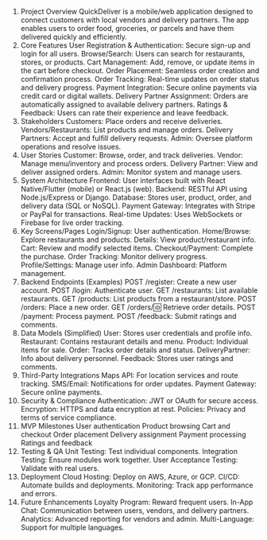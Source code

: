 1. Project Overview
QuickDeliver is a mobile/web application designed to connect customers with local vendors and delivery partners. The app enables users to order food, groceries, or parcels and have them delivered quickly and efficiently.
2. Core Features
User Registration & Authentication: Secure sign-up and login for all users.
Browse/Search: Users can search for restaurants, stores, or products.
Cart Management: Add, remove, or update items in the cart before checkout.
Order Placement: Seamless order creation and confirmation process.
Order Tracking: Real-time updates on order status and delivery progress.
Payment Integration: Secure online payments via credit card or digital wallets.
Delivery Partner Assignment: Orders are automatically assigned to available delivery partners.
Ratings & Feedback: Users can rate their experience and leave feedback.
3. Stakeholders
Customers: Place orders and receive deliveries.
Vendors/Restaurants: List products and manage orders.
Delivery Partners: Accept and fulfill delivery requests.
Admin: Oversee platform operations and resolve issues.
4. User Stories
Customer: Browse, order, and track deliveries.
Vendor: Manage menu/inventory and process orders.
Delivery Partner: View and deliver assigned orders.
Admin: Monitor system and manage users.
5. System Architecture
Frontend: User interfaces built with React Native/Flutter (mobile) or React.js (web).
Backend: RESTful API using Node.js/Express or Django.
Database: Stores user, product, order, and delivery data (SQL or NoSQL).
Payment Gateway: Integrates with Stripe or PayPal for transactions.
Real-time Updates: Uses WebSockets or Firebase for live order tracking.
6. Key Screens/Pages
Login/Signup: User authentication.
Home/Browse: Explore restaurants and products.
Details: View product/restaurant info.
Cart: Review and modify selected items.
Checkout/Payment: Complete the purchase.
Order Tracking: Monitor delivery progress.
Profile/Settings: Manage user info.
Admin Dashboard: Platform management.
7. Backend Endpoints (Examples)
POST /register: Create a new user account.
POST /login: Authenticate user.
GET /restaurants: List available restaurants.
GET /products: List products from a restaurant/store.
POST /orders: Place a new order.
GET /orders/:id: Retrieve order details.
POST /payment: Process payment.
POST /feedback: Submit ratings and comments.
8. Data Models (Simplified)
User: Stores user credentials and profile info.
Restaurant: Contains restaurant details and menu.
Product: Individual items for sale.
Order: Tracks order details and status.
DeliveryPartner: Info about delivery personnel.
Feedback: Stores user ratings and comments.
9. Third-Party Integrations
Maps API: For location services and route tracking.
SMS/Email: Notifications for order updates.
Payment Gateway: Secure online payments.
10. Security & Compliance
Authentication: JWT or OAuth for secure access.
Encryption: HTTPS and data encryption at rest.
Policies: Privacy and terms of service compliance.
11. MVP Milestones
User authentication
Product browsing
Cart and checkout
Order placement
Delivery assignment
Payment processing
Ratings and feedback
12. Testing & QA
Unit Testing: Test individual components.
Integration Testing: Ensure modules work together.
User Acceptance Testing: Validate with real users.
13. Deployment
Cloud Hosting: Deploy on AWS, Azure, or GCP.
CI/CD: Automate builds and deployments.
Monitoring: Track app performance and errors.
14. Future Enhancements
Loyalty Program: Reward frequent users.
In-App Chat: Communication between users, vendors, and delivery partners.
Analytics: Advanced reporting for vendors and admin.
Multi-Language: Support for multiple languages.

